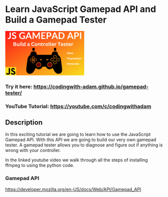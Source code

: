 # Learn JavaScript Gamepad API and Build a Gamepad Tester

[<img src="cover.png" width="50%" >](https://youtube.com/c/codingwithadam)

### Try it here: https://codingwith-adam.github.io/gamepad-tester/

### YouTube Tutorial: https://youtube.com/c/codingwithadam

## Description

In this exciting tutorial we are going to learn how to use the JavaScript Gamepad API. With this API we are going to build our very own gamepad tester. A gamepad tester allows you to diagnose and figure out if anything is wrong with your controller.

In the linked youtube video we walk through all the steps of installing ffmpeg to using the python code.

### Gamepad API

https://developer.mozilla.org/en-US/docs/Web/API/Gamepad_API
